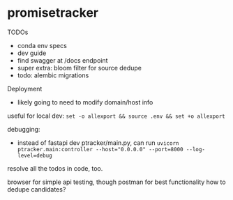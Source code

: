 # promisetracker

TODOs
- conda env specs
- dev guide
- find swagger at /docs endpoint
- super extra: bloom filter for source dedupe
- todo: alembic migrations

Deployment
- likely going to need to modify domain/host info

useful for local dev:
`set -o allexport && source .env && set +o allexport`

debugging:
- instead of fastapi dev ptracker/main.py, can run `uvicorn ptracker.main:controller --host="0.0.0.0" --port=8000 --log-level=debug`

resolve all the todos in code, too.

browser for simple api testing, though postman for best functionality
how to dedupe candidates?